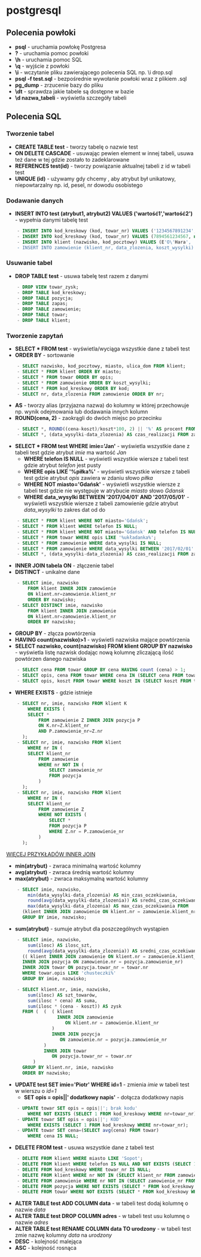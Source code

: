 # postgresql

## Polecenia powłoki
* **psql** - uruchamia powłokę Postgresa
* **\?** - uruchamia pomoc powłoki
* **\h** - uruchamia pomoc SQL
* **\q** - wyjście z powłoki
* **\i** - wczytanie pliku zawierającego polecenia SQL np. \i drop.sql
* **psql -f test.sql** - bezpośrednie wywołanie powłoki wraz z plikiem .sql
* **pg_dump** - zrzucenie bazy do pliku
* **\dt** - sprawdza jakie tabele są dostępne w bazie
* **\d nazwa_tabeli** - wyświetla szczegóły tabeli

## Polecenia SQL
### Tworzenie tabel
* **CREATE TABLE test** - tworzy tabelę o nazwie test
* **ON DELETE CASCADE** - usuwając pewien element w innej tabeli, usuwa też dane w tej gdzie zostało to zadeklarowane
* **REFERENCES test(id)** - tworzy powiązanie aktualnej tabeli z id w tabeli test
* **UNIQUE (id)** - używamy gdy chcemy , aby atrybut był unikatowy, niepowtarzalny np. id, pesel, nr dowodu osobistego
### Dodawanie danych
* **INSERT INTO test (atrybut1, atrybut2) VALUES ('wartość1','wartość2')** - wypełnia danymi tabelę test
```sql
    - INSERT INTO kod_kreskowy (kod, towar_nr) VALUES ('1234567891234', 14);
    - INSERT INTO kod_kreskowy (kod, towar_nr) VALUES (7894561234567, null);
    - INSERT INTO klient (nazwisko, kod_pocztowy) VALUES (E'O\'Hara', '84-200');
    - INSERT INTO zamowienie (klient_nr, data_zlozenia, koszt_wysylki) VALUES (1, '2017-04-25', '8.99');
```
### Usuwanie tabel
* **DROP TABLE test** - usuwa tabelę test razem z danymi
```sql
    - DROP VIEW towar_zysk;
    - DROP TABLE kod_kreskowy;
    - DROP TABLE pozycja;
    - DROP TABLE zapas;
    - DROP TABLE zamowienie;
    - DROP TABLE towar;
    - DROP TABLE klient;
```
### Tworzenie zapytań
* **SELECT * FROM test** - wyświetla/wyciąga wszystkie dane z tabeli test
* **ORDER BY** - sortowanie
```sql
    - SELECT nazwisko, kod_pocztowy, miasto, ulica_dom FROM klient;
    - SELECT * FROM klient ORDER BY miasto;
    - SELECT * FROM towar ORDER BY opis;
    - SELECT * FROM zamowienie ORDER BY koszt_wysylki;
    - SELECT * FROM kod_kreskowy ORDER BY kod;
    - SELECT nr, data_zlozenia FROM zamowienie ORDER BY nr;
```
* **AS** - tworzy alias (przyjazna nazwa) do kolumny w której przechowuje np. wynik odejmowania lub dodawania innych kolumn
* **ROUND(cena, 2)** - zaokrągli do dwóch miejsc po przecinku
```sql
    - SELECT *, ROUND((cena-koszt)/koszt*100, 2) || '%' AS procent FROM towar;
    - SELECT *, (data_wysylki-data_zlozenia) AS czas_realizacji FROM zamowienie;
```
* **SELECT * FROM test WHERE imie='Jan'** - wyświetla wszystkie dane z tabeli test gdzie atrybut *imie* ma wartość *Jan*
    - **WHERE telefon IS NULL** - wyświetli wszystkie wiersze z tabeli test gdzie atrybut *telefon* jest pusty
    - **WHERE opis LIKE '%piłka%'** - wyświetli wszystkie wiersze z tabeli test gdzie atrybut *opis* zawiera w zdaniu słowo *piłka*
    - **WHERE NOT miasto='Gdańsk'** - wyświetli wszystkie wiersze z tabeli test gdzie nie występuje w atrybucie *miasto* słowo *Gdansk*
    - **WHERE data_wysylki BETWEEN '2017/04/01' AND '2017/05/01'** - wyświetli wszystkie wiersze z tabeli zamowienie gdzie atrybut *data_wysylki* to zakres dat od do
```sql
    - SELECT * FROM klient WHERE NOT miasto='Gdańsk';
    - SELECT * FROM klient WHERE telefon IS NULL;
    - SELECT * FROM klient WHERE NOT miasto='Gdańsk' AND telefon IS NULL;
    - SELECT * FROM towar WHERE opis LIKE '%układanka%';
    - SELECT * FROM zamowienie WHERE data_wysylki IS NULL;
    - SELECT * FROM zamowienie WHERE data_wysylki BETWEEN '2017/02/01' AND '2017/02/28';
    - SELECT *, (data_wysylki-data_zlozenia) AS czas_realizacji FROM zamowienie WHERE data_wysylki IS NOT NULL;
```
* **INNER JOIN tabela ON** - złączenie tabel
* **DISTINCT** - unikalne dane
```sql
    - SELECT imie, nazwisko
        FROM klient INNER JOIN zamowienie
        ON klient.nr=zamowienie.klient_nr
        ORDER BY nazwisko;
    - SELECT DISTINCT imie, nazwisko
        FROM klient INNER JOIN zamowienie
        ON klient.nr=zamowienie.klient_nr
        ORDER BY nazwisko;
```
* **GROUP BY** - złącza powtórzenia
* **HAVING count(nazwisko)>1** - wyświetli nazwiska mające powtórzenia
* **SELECT nazwisko, count(nazwisko) FROM klient GROUP BY nazwisko** - wyświetla listę nazwisk dodając nową kolumnę zliczającą ilość powtórzen danego nazwiska
```sql
    - SELECT cena FROM towar GROUP BY cena HAVING count (cena) > 1;
    - SELECT opis, cena FROM towar WHERE cena IN (SELECT cena FROM towar GROUP BY cena HAVING count (cena) > 1);
    - SELECT opis, koszt FROM towar WHERE koszt IN (SELECT koszt FROM towar GROUP BY koszt HAVING count (koszt) > 1);
```
* **WHERE EXISTS** - gdzie istnieje
```sql
    - SELECT nr, imie, nazwisko FROM klient K
        WHERE EXISTS (
        SELECT *
            FROM zamowienie Z INNER JOIN pozycja P
            ON K.nr=Z.klient_nr
            AND P.zamowienie_nr=Z.nr
      );
    - SELECT nr, imie, nazwisko FROM klient 
        WHERE nr IN (
        SELECT klient_nr
            FROM zamowienie 
            WHERE nr NOT IN (
                SELECT zamowienie_nr 
                FROM pozycja
            )
      );
    - SELECT nr, imie, nazwisko FROM klient 
        WHERE nr IN (
        SELECT klient_nr 
            FROM zamowienie Z 
            WHERE NOT EXISTS (
                SELECT *
                FROM pozycja P 
                WHERE Z.nr = P.zamowienie_nr
            )
      );
```
[WIĘCEJ PRZYKŁADÓW INNER JOIN](https://github.com/johnnyrock92/postgresql/blob/master/inner_join.sql)
* **min(atrybut)** - zwraca minimalną wartość kolumny
* **avg(atrybut)** - zwraca średnią wartość kolumny
* **max(atrybut)** - zwraca maksymalną wartość kolumny
```sql
    - SELECT imie, nazwisko,
        min(data_wysylki-data_zlozenia) AS min_czas_oczekiwania,
        round(avg(data_wysylki-data_zlozenia)) AS sredni_czas_oczekiwania,
        max(data_wysylki-data_zlozenia) AS max_czas_oczekiwania FROM 
      (klient INNER JOIN zamowienie ON klient.nr = zamowienie.klient_nr)
      GROUP BY imie, nazwisko;
```
* **sum(atrybut)** - sumuje atrybut dla poszczególnych wystąpien
```sql
    - SELECT imie, nazwisko,
        sum(ilosc) AS ilosc_szt,
        round(avg(data_wysylki-data_zlozenia)) AS sredni_czas_oczekiwania FROM
      (( klient INNER JOIN zamowienie ON klient.nr = zamowienie.klient_nr)
      INNER JOIN pozycja ON zamowienie.nr = pozycja.zamowienie_nr)
      INNER JOIN towar ON pozycja.towar_nr = towar.nr
      WHERE towar.opis LIKE 'chusteczki%'
      GROUP BY imie, nazwisko;

    - SELECT klient.nr, imie, nazwisko,
        sum(ilosc) AS szt_towarów, 
        sum(ilosc * cena) AS suma,
        sum(ilosc * (cena - koszt)) AS zysk
      FROM (  (  ( klient 
                   INNER JOIN zamowienie 
                      ON klient.nr = zamowienie.klient_nr
                 )
                 INNER JOIN pozycja
                    ON zamowienie.nr = pozycja.zamowienie_nr
              )
              INNER JOIN towar
                 ON pozycja.towar_nr = towar.nr
          )
      GROUP BY klient.nr, imie, nazwisko
      ORDER BY nazwisko;
```
* **UPDATE test SET imie='Piotr' WHERE id=1** - zmienia *imie* w tabeli test w wierszu o *id=1*
    - **SET opis = opis||' dodatkowy napis'** - dołącza dodatkowy napis
```sql
    - UPDATE towar SET opis = opis||'; brak kodu'
        WHERE NOT EXISTS (SELECT 1 FROM kod_kreskowy WHERE nr=towar_nr);
    - UPDATE towar SET opis = opis||'; KOD'
        WHERE EXISTS (SELECT 1 FROM kod_kreskowy WHERE nr=towar_nr);
    - UPDATE towar SET cena=(SELECT avg(cena) FROM towar)
        WHERE cena IS NULL;
```
* **DELETE FROM test** - usuwa wszystkie dane z tabeli test
```sql
    - DELETE FROM klient WHERE miasto LIKE 'Sopot';
    - DELETE FROM klient WHERE telefon IS NULL AND NOT EXISTS (SELECT 1 FROM zamowienie WHERE zamowienie.klient_nr=klient.nr);
    - DELETE FROM kod_kreskowy WHERE towar_nr IS NULL;
    - DELETE FROM klient WHERE nr NOT IN (SELECT klient_nr FROM zamowienie);
    - DELETE FROM zamowienie WHERE nr NOT IN (SELECT zamowienie_nr FROM pozycja);
    - DELETE FROM pozycja WHERE NOT EXISTS (SELECT * FROM kod_kreskowy WHERE pozycja.towar_nr=kod_kreskowy.towar_nr);
    - DELETE FROM towar WHERE NOT EXISTS (SELECT * FROM kod_kreskowy WHERE towar.nr=kod_kreskowy.towar_nr);
```
* **ALTER TABLE test ADD COLUMN data** - w tabeli test dodaj kolumnę o nazwie *data*
* **ALTER TABLE test DROP COLUMN adres** - w tabeli test usu kolumnę o nazwie *adres*
* **ALTER TABLE test RENAME COLUMN data TO urodzony** - w tabeli test zmie nazwę kolumny *data* na *urodzony*
* **DESC** - kolejność malejąca
* **ASC** - kolejność rosnąca



